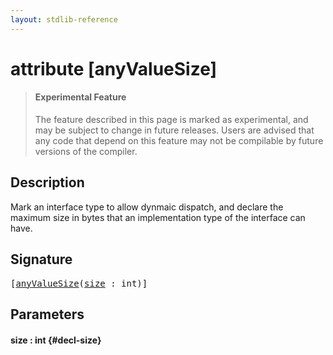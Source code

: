 ```yaml
---
layout: stdlib-reference
---
```


# attribute [anyValueSize]

> #### Experimental Feature
> The feature described in this page is marked as experimental, and may be subject to change in future releases.
> Users are advised that any code that depend on this feature may not be compilable by future versions of the compiler.

## Description

Mark an interface type to allow dynmaic dispatch, and declare the maximum size in bytes that an implementation type
of the interface can have.


## Signature

<pre>
[<a href="/stdlib-reference/attributes/anyvaluesize-38">anyValueSize</a>(<a href="/stdlib-reference/attributes/anyvaluesize-38#decl-size" class="code_param">size</a> : <span class="code_keyword">int</span>)]
</pre>

## Parameters

#### size  : int {#decl-size}


